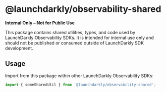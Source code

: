 # @launchdarkly/observability-shared

**Internal Only – Not for Public Use**

This package contains shared utilities, types, and code used by LaunchDarkly Observability SDKs. It is intended for internal use only and should not be published or consumed outside of LaunchDarkly SDK development.

## Usage
Import from this package within other LaunchDarkly Observability SDKs:

```ts
import { someSharedUtil } from '@launchdarkly/observability-shared';
```
